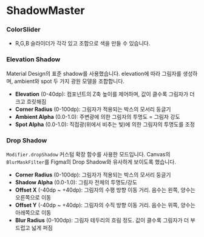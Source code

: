 # ShadowMaster



### ColorSlider
- R,G,B 슬라이더가 각각 있고 조합으로 색을 만들 수 있습니다. 

### Elevation Shadow

Material Design의 표준 shadow를 사용했습니다. 
elevation에 따라 그림자를 생성하며, ambient와 spot 두 가지 광원 모델을 조합합니다.

- **Elevation** (0-40dp): 컴포넌트의 Z축 높이를 제어하며, 값이 클수록 그림자가 더 크고 흐릿해짐
- **Corner Radius** (0-100dp): 그림자가 적용되는 박스의 모서리 둥글기
- **Ambient Alpha** (0.0-1.0): 주변광에 의한 그림자의 투명도 = 그림자 강도
- **Spot Alpha** (0.0-1.0): 직접광(위에서 비추는 빛)에 의한 그림자의 투명도를 조정

### Drop Shadow

`Modifier.dropShadow` 커스텀 확장 함수를 사용한 모드입니다. 
Canvas의 `BlurMaskFilter`를 Figma의 Drop Shadow와 유사하게 보이도록 했습니다.

- **Corner Radius** (0-100dp): 그림자가 적용되는 박스의 모서리 둥글기
- **Shadow Alpha** (0.0-1.0): 그림자 전체의 투명도/강도
- **Offset X** (-40dp ~ +40dp): 그림자의 수평 방향 이동 거리. 음수는 왼쪽, 양수는 오른쪽으로 이동
- **Offset Y** (-40dp ~ +40dp): 그림자의 수직 방향 이동 거리. 음수는 위쪽, 양수는 아래쪽으로 이동
- **Blur Radius** (0-100dp): 그림자 테두리의 흐림 정도. 값이 클수록 그림자가 더 부드럽고 넓게 퍼짐